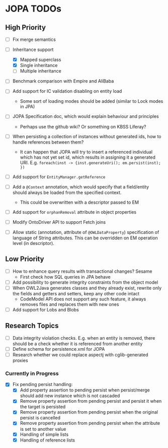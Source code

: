 # JOPA TODOs 

## High Priority

- [ ] Fix merge semantics
- [ ] Inheritance support
    - [x] Mapped superclass
    - [x] Single inheritance
    - [ ] Multiple inheritance
- [ ] Benchmark comparison with Empire and AliBaba
- [ ] Add support for IC validation disabling on entity load
    - Some sort of loading modes should be added (similar to Lock modes in JPA)
- [ ] JOPA Specification doc, which would explain behaviour and principles
    - Perhaps use the github wiki? Or something on KBSS Liferay?
- [ ] When persisting a collection of instances without generated ids, how to handle references between them?
    - It can happen that JOPA will try to insert a referenced individual which has not yet set id, which
        results in assigning it a generated URI. E.g. `foreach(inst -> {inst.generateUri(); em.persist(inst); })`    
- [ ] Add support for `EntityManager.getReference`
- [ ] Add a `@Context` annotation, which would specify that a field/entity should always be loaded from the specified context.
    - This could be overwritten with a descriptor passed to EM
- [ ] Add support for `orphanRemoval` attribute in object properties
- [ ] Modify OntoDriver API to support Fetch joins
- [ ] Allow static (annotation, attribute of `@OWLDataProperty`) specification of language of String attributes. 
        This can be overridden on EM operation level (in descriptor).


## Low Priority

- [ ] How to enhance query results with transactional changes? Sesame
    - First check how SQL queries in JPA behave
- [ ] Add possibility to generate integrity constraints from the object model
- [ ] When OWL2Java generates classes and they already exist, rewrite only the fields and getters and setters, keep any other code intact
    - CodeModel API does not support any such feature, it always removes files and replaces them with new ones
- [ ] Add support for Lobs and Blobs    

## Research Topics

- [ ] Data integrity violation checks. E.g. when an entity is removed, there should be a check whether it is referenced from another entity
- [ ] Define schema for persistence.xml for JOPA
- [ ] Research whether we could replace aspectj with cglib-generated proxies

### Currently in Progress

- [x] Fix pending persist handling:
    - [x] Add property assertion to pending persist when persist/merge should add new instance which is not cascaded
    - [x] Remove property assertion from pending persist and persist it when the target is persisted
    - [x] Remove property assertion from pending persist when the original persist is cancelled
    - [x] Remove property assertion from pending persist when the attribute is set to another value
    - [x] Handling of simple lists
    - [x] Handling of reference lists
